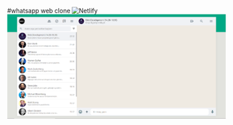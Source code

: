 #whatsapp web clone
![Netlify](https://whatsappwebcloneresponsive.netlify.app)
![whatsapwebclone](whatsappweb.png)
